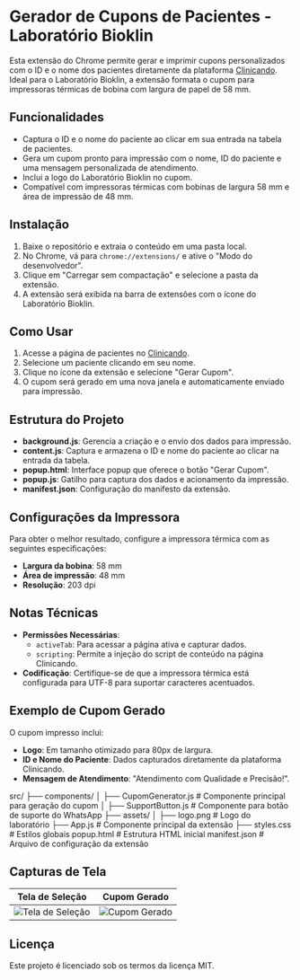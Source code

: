 # Gerador de Cupons de Pacientes - Laboratório Bioklin

Esta extensão do Chrome permite gerar e imprimir cupons personalizados com o ID e o nome dos pacientes diretamente da plataforma [Clinicando](https://app.clinicando.med.br). Ideal para o Laboratório Bioklin, a extensão formata o cupom para impressoras térmicas de bobina com largura de papel de 58 mm.

## Funcionalidades

- Captura o ID e o nome do paciente ao clicar em sua entrada na tabela de pacientes.
- Gera um cupom pronto para impressão com o nome, ID do paciente e uma mensagem personalizada de atendimento.
- Inclui a logo do Laboratório Bioklin no cupom.
- Compatível com impressoras térmicas com bobinas de largura 58 mm e área de impressão de 48 mm.

## Instalação

1. Baixe o repositório e extraia o conteúdo em uma pasta local.
2. No Chrome, vá para `chrome://extensions/` e ative o "Modo do desenvolvedor".
3. Clique em "Carregar sem compactação" e selecione a pasta da extensão.
4. A extensão será exibida na barra de extensões com o ícone do Laboratório Bioklin.

## Como Usar

1. Acesse a página de pacientes no [Clinicando](https://app.clinicando.med.br/pacientes).
2. Selecione um paciente clicando em seu nome.
3. Clique no ícone da extensão e selecione "Gerar Cupom".
4. O cupom será gerado em uma nova janela e automaticamente enviado para impressão.

## Estrutura do Projeto

- **background.js**: Gerencia a criação e o envio dos dados para impressão.
- **content.js**: Captura e armazena o ID e nome do paciente ao clicar na entrada da tabela.
- **popup.html**: Interface popup que oferece o botão "Gerar Cupom".
- **popup.js**: Gatilho para captura dos dados e acionamento da impressão.
- **manifest.json**: Configuração do manifesto da extensão.

## Configurações da Impressora

Para obter o melhor resultado, configure a impressora térmica com as seguintes especificações:
- **Largura da bobina**: 58 mm
- **Área de impressão**: 48 mm
- **Resolução**: 203 dpi

## Notas Técnicas

- **Permissões Necessárias**:
  - `activeTab`: Para acessar a página ativa e capturar dados.
  - `scripting`: Permite a injeção do script de conteúdo na página Clinicando.
- **Codificação**: Certifique-se de que a impressora térmica está configurada para UTF-8 para suportar caracteres acentuados.

## Exemplo de Cupom Gerado

O cupom impresso inclui:
- **Logo**: Em tamanho otimizado para 80px de largura.
- **ID e Nome do Paciente**: Dados capturados diretamente da plataforma Clinicando.
- **Mensagem de Atendimento**: "Atendimento com Qualidade e Precisão!".


src/
├── components/
│   ├── CupomGenerator.js      # Componente principal para geração do cupom
│   ├── SupportButton.js       # Componente para botão de suporte do WhatsApp
├── assets/
│   ├── logo.png               # Logo do laboratório
├── App.js                     # Componente principal da extensão
├── styles.css                 # Estilos globais
popup.html                     # Estrutura HTML inicial
manifest.json                  # Arquivo de configuração da extensão


## Capturas de Tela

| Tela de Seleção | Cupom Gerado |
|-----------------|--------------|
| ![Tela de Seleção](./screenshots/tela-selecao.png) | ![Cupom Gerado](./screenshots/cupom-gerado.png) |

## Licença

Este projeto é licenciado sob os termos da licença MIT.
